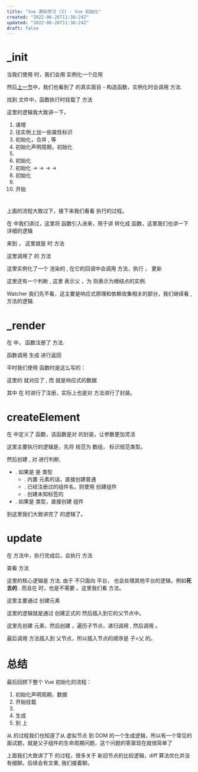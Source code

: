 ```yaml
---
title: "Vue 源码学习 (2) - Vue 初始化"
created: "2022-06-26T11:36:24Z"
updated: "2022-06-26T11:36:24Z"
draft: false
---
```


# _init 
当我们使用  时，我们会用  实例化一个应用

然后[上一节](https://github.com/vivipure/blog/issues/14)中，我们也看到了  的真实面目 - 构造函数，实例化时会调用  方法.

找到 文件中，函数执行时挂载了 方法


这里的逻辑我大致讲一下，
1.  递增
2. 往实例上加一些属性标识
3.  初始化，合并 ,  等
4. 初始化声明周期，初始化 
5. 
6. 初始化 
7. 初始化  ->  ->  ->  -> 
8. 初始化 
9. 
10. 开始 

# 
上面的流程大致过下，接下来我们看看  执行的过程。

在 中我们讲过，这里将  函数引入进来，用于讲  转化成  函数，这里我们也讲一下详细的逻辑


来到 ， 这里就是  时 方法

这里调用了 的  方法

这里实例化了一个 渲染的 , 在它的回调中会调用  方法，执行 ， 更新 

这里还有一个判断 , 这里  表示父 ，为  则表示为根结点的实例.

Watcher 我们先不看，这主要是响应式原理和依赖收集相关的部分，我们继续看  ,  方法的逻辑.

# _render
在 中， 函数注册了  方法.

 函数调用  生成  进行返回

平时我们使用  函数时是这么写的：

这里的  就对应了 , 而  就是响应式的数据

其中  在  时进行了注册，实际上也是对  方法进行了封装。

# createElement
在 中定义了  函数，该函数是对  的封装，让参数更加灵活


这里主要执行的逻辑是，先将  规范为  数组， 标识规范类型。

然后创建 , 对  进行判断,
- . 如果是  是  类型
	- . 内置  元素的话，直接创建普通 
	- . 已经注册过的组件名，则使用  创建组件 
	- . 创建未知标签的 
- . 如果是  类型，直接创建  组件 

到这里我们大致讲完了  的逻辑了。

# update
在 方法中，执行完成后，会执行 方法

查看  方法

这里的核心逻辑是  方法. 由于  不只面向  平台， 也会处理其他平台的逻辑，例如**死去的** . 而且在  时，也是不需要 。这里我们看   方法。


这里主要通过  创建元素

这里的逻辑就是通过  创建正式的  然后插入到它的父节点中。

这里先创建  元素，然后创建 ，遍历子节点，递归调用 , 然后调用 。

最后调用  方法插入到 父节点，所以插入节点的顺序是 子>父 的。

# 总结
最后回顾下整个 Vue 初始化的流程：
1.  初始化声明周期，数据
2.  开始挂载
3. 
4.  生成 
5.   到  上

从  的过程我们也知道了从 虚拟节点 到 DOM 的一个生成逻辑，所以有一个常见的面试题，就是父子组件的生命周期问题，这个问题的答案现在就很简单了


上面我们大致讲了下  的过程，很多关于 新旧节点的比较逻辑，diff 算法优化并没有细聊。后续会有文章, 我们接着聊。
